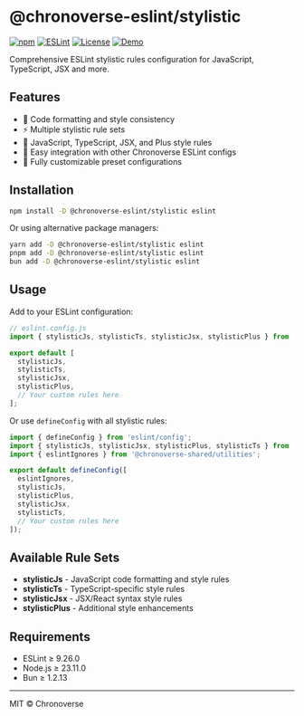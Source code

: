 # @chronoverse-eslint/stylistic

[![npm](https://img.shields.io/npm/v/@chronoverse-eslint/stylistic.svg)](https://www.npmjs.com/package/@chronoverse-eslint/stylistic)
[![ESLint](https://img.shields.io/badge/ESLint-v9.26.0-4B32C3.svg)](https://eslint.org)
[![License](https://img.shields.io/badge/license-MIT-4B32C3.svg)](LICENSE)
[![Demo](https://img.shields.io/badge/🛠️-Config%20Inspector-4B32C3)](https://gratisvictory.github.io/chronoverse-eslint)

Comprehensive ESLint stylistic rules configuration for JavaScript, TypeScript, JSX and more.

## Features

- 🎨 Code formatting and style consistency
- ⚡ Multiple stylistic rule sets
- 📏 JavaScript, TypeScript, JSX, and Plus style rules
- 🧩 Easy integration with other Chronoverse ESLint configs
- 🔧 Fully customizable preset configurations

## Installation

```bash
npm install -D @chronoverse-eslint/stylistic eslint
```

Or using alternative package managers:

```bash
yarn add -D @chronoverse-eslint/stylistic eslint
pnpm add -D @chronoverse-eslint/stylistic eslint
bun add -D @chronoverse-eslint/stylistic eslint
```

## Usage

Add to your ESLint configuration:

```javascript
// eslint.config.js
import { stylisticJs, stylisticTs, stylisticJsx, stylisticPlus } from '@chronoverse-eslint/stylistic';

export default [
  stylisticJs,
  stylisticTs,
  stylisticJsx,
  stylisticPlus,
  // Your custom rules here
];
```

Or use `defineConfig` with all stylistic rules:

```javascript
import { defineConfig } from 'eslint/config';
import { stylisticJs, stylisticJsx, stylisticPlus, stylisticTs } from '@chronoverse-eslint/stylistic';
import { eslintIgnores } from '@chronoverse-shared/utilities';

export default defineConfig([
  eslintIgnores,
  stylisticJs,
  stylisticPlus,
  stylisticJsx,
  stylisticTs,
  // Your custom rules here
]);
```

## Available Rule Sets

- **stylisticJs** - JavaScript code formatting and style rules
- **stylisticTs** - TypeScript-specific style rules
- **stylisticJsx** - JSX/React syntax style rules
- **stylisticPlus** - Additional style enhancements

## Requirements

- ESLint ≥ 9.26.0
- Node.js ≥ 23.11.0
- Bun ≥ 1.2.13

---

MIT © Chronoverse
